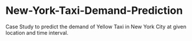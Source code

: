 # New-York-Taxi-Demand-Prediction
Case Study to predict the demand of Yellow Taxi in New York City at given location and  time interval.
